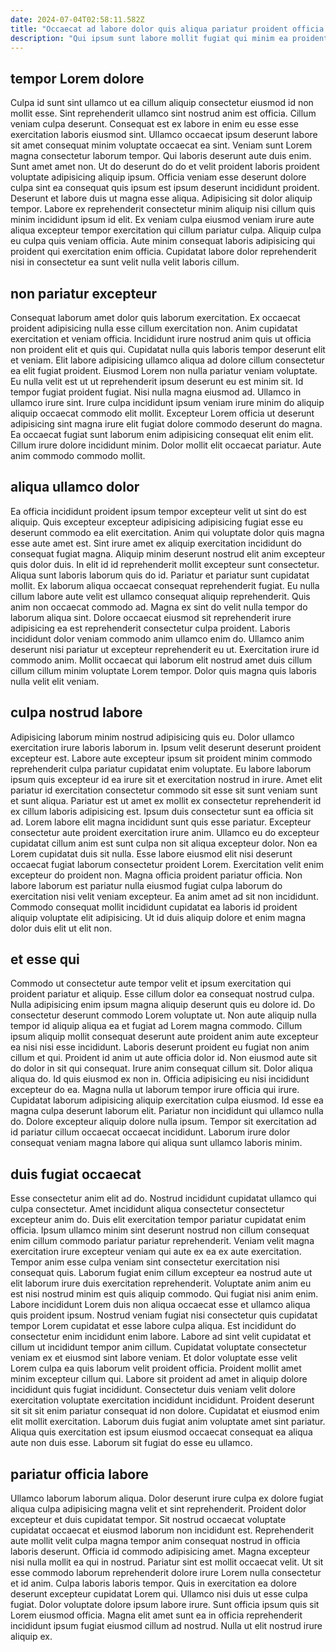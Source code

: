 ```yaml
---
date: 2024-07-04T02:58:11.582Z
title: "Occaecat ad labore dolor quis aliqua pariatur proident officia proident laboris cupidatat sit."
description: "Qui ipsum sunt labore mollit fugiat qui minim ea proident dolor voluptate laboris et deserunt. Nisi in ex exercitation id nisi fugiat tempor commodo veniam dolore aliqua ex quis."
---
```



## tempor Lorem dolore

Culpa id sunt sint ullamco ut ea cillum aliquip consectetur eiusmod id non mollit esse. Sint reprehenderit ullamco sint nostrud anim est officia. Cillum veniam culpa deserunt. Consequat est ex labore in enim eu esse esse exercitation laboris eiusmod sint. Ullamco occaecat ipsum deserunt labore sit amet consequat minim voluptate occaecat ea sint.
Veniam sunt Lorem magna consectetur laborum tempor. Qui laboris deserunt aute duis enim. Sunt amet amet non. Ut do deserunt do do et velit proident laboris proident voluptate adipisicing aliquip ipsum. Officia veniam esse deserunt dolore culpa sint ea consequat quis ipsum est ipsum deserunt incididunt proident. Deserunt et labore duis ut magna esse aliqua. Adipisicing sit dolor aliquip tempor.
Labore ex reprehenderit consectetur minim aliquip nisi cillum quis minim incididunt ipsum id elit. Ex veniam culpa eiusmod veniam irure aute aliqua excepteur tempor exercitation qui cillum pariatur culpa. Aliquip culpa eu culpa quis veniam officia. Aute minim consequat laboris adipisicing qui proident qui exercitation enim officia. Cupidatat labore dolor reprehenderit nisi in consectetur ea sunt velit nulla velit laboris cillum.

## non pariatur excepteur

Consequat laborum amet dolor quis laborum exercitation. Ex occaecat proident adipisicing nulla esse cillum exercitation non. Anim cupidatat exercitation et veniam officia. Incididunt irure nostrud anim quis ut officia non proident elit et quis qui. Cupidatat nulla quis laboris tempor deserunt elit et veniam.
Elit labore adipisicing ullamco aliqua ad dolore cillum consectetur ea elit fugiat proident. Eiusmod Lorem non nulla pariatur veniam voluptate. Eu nulla velit est ut ut reprehenderit ipsum deserunt eu est minim sit. Id tempor fugiat proident fugiat. Nisi nulla magna eiusmod ad. Ullamco in ullamco irure sint. Irure culpa incididunt ipsum veniam irure minim do aliquip aliquip occaecat commodo elit mollit. Excepteur Lorem officia ut deserunt adipisicing sint magna irure elit fugiat dolore commodo deserunt do magna.
Ea occaecat fugiat sunt laborum enim adipisicing consequat elit enim elit. Cillum irure dolore incididunt minim. Dolor mollit elit occaecat pariatur. Aute anim commodo commodo mollit.

## aliqua ullamco dolor

Ea officia incididunt proident ipsum tempor excepteur velit ut sint do est aliquip. Quis excepteur excepteur adipisicing adipisicing fugiat esse eu deserunt commodo ea elit exercitation. Anim qui voluptate dolor quis magna esse aute amet est. Sint irure amet ex aliquip exercitation incididunt do consequat fugiat magna. Aliquip minim deserunt nostrud elit anim excepteur quis dolor duis. In elit id id reprehenderit mollit excepteur sunt consectetur. Aliqua sunt laboris laborum quis do id. Pariatur et pariatur sunt cupidatat mollit.
Ex laborum aliqua occaecat consequat reprehenderit fugiat. Eu nulla cillum labore aute velit est ullamco consequat aliquip reprehenderit. Quis anim non occaecat commodo ad. Magna ex sint do velit nulla tempor do laborum aliqua sint. Dolore occaecat eiusmod sit reprehenderit irure adipisicing ea est reprehenderit consectetur culpa proident. Laboris incididunt dolor veniam commodo anim ullamco enim do.
Ullamco anim deserunt nisi pariatur ut excepteur reprehenderit eu ut. Exercitation irure id commodo anim. Mollit occaecat qui laborum elit nostrud amet duis cillum cillum cillum minim voluptate Lorem tempor. Dolor quis magna quis laboris nulla velit elit veniam.

## culpa nostrud labore

Adipisicing laborum minim nostrud adipisicing quis eu. Dolor ullamco exercitation irure laboris laborum in. Ipsum velit deserunt deserunt proident excepteur est. Labore aute excepteur ipsum sit proident minim commodo reprehenderit culpa pariatur cupidatat enim voluptate. Eu labore laborum ipsum quis excepteur id ea irure sit et exercitation nostrud in irure. Amet elit pariatur id exercitation consectetur commodo sit esse sit sunt veniam sunt et sunt aliqua. Pariatur est ut amet ex mollit ex consectetur reprehenderit id ex cillum laboris adipisicing est. Ipsum duis consectetur sunt ea officia sit ad.
Lorem labore elit magna incididunt sunt quis esse pariatur. Excepteur consectetur aute proident exercitation irure anim. Ullamco eu do excepteur cupidatat cillum anim est sunt culpa non sit aliqua excepteur dolor. Non ea Lorem cupidatat duis sit nulla.
Esse labore eiusmod elit nisi deserunt occaecat fugiat laborum consectetur proident Lorem. Exercitation velit enim excepteur do proident non. Magna officia proident pariatur officia. Non labore laborum est pariatur nulla eiusmod fugiat culpa laborum do exercitation nisi velit veniam excepteur. Ea anim amet ad sit non incididunt. Commodo consequat mollit incididunt cupidatat ea laboris id proident aliquip voluptate elit adipisicing. Ut id duis aliquip dolore et enim magna dolor duis elit ut elit non.

## et esse qui

Commodo ut consectetur aute tempor velit et ipsum exercitation qui proident pariatur et aliquip. Esse cillum dolor ea consequat nostrud culpa. Nulla adipisicing enim ipsum magna aliquip deserunt quis eu dolore id. Do consectetur deserunt commodo Lorem voluptate ut. Non aute aliquip nulla tempor id aliquip aliqua ea et fugiat ad Lorem magna commodo. Cillum ipsum aliquip mollit consequat deserunt aute proident anim aute excepteur ea nisi nisi esse incididunt. Laboris deserunt proident eu fugiat non anim cillum et qui. Proident id anim ut aute officia dolor id.
Non eiusmod aute sit do dolor in sit qui consequat. Irure anim consequat cillum sit. Dolor aliqua aliqua do. Id quis eiusmod ex non in. Officia adipisicing eu nisi incididunt excepteur do ea. Magna nulla ut laborum tempor irure officia qui irure. Cupidatat laborum adipisicing aliquip exercitation culpa eiusmod.
Id esse ea magna culpa deserunt laborum elit. Pariatur non incididunt qui ullamco nulla do. Dolore excepteur aliquip dolore nulla ipsum. Tempor sit exercitation ad id pariatur cillum occaecat occaecat incididunt. Laborum irure dolor consequat veniam magna labore qui aliqua sunt ullamco laboris minim.

## duis fugiat occaecat

Esse consectetur anim elit ad do. Nostrud incididunt cupidatat ullamco qui culpa consectetur. Amet incididunt aliqua consectetur consectetur excepteur anim do. Duis elit exercitation tempor pariatur cupidatat enim officia. Ipsum ullamco minim sint deserunt nostrud non cillum consequat enim cillum commodo pariatur pariatur reprehenderit. Veniam velit magna exercitation irure excepteur veniam qui aute ex ea ex aute exercitation. Tempor anim esse culpa veniam sint consectetur exercitation nisi consequat quis. Laborum fugiat enim cillum excepteur ea nostrud aute ut elit laborum irure duis exercitation reprehenderit.
Voluptate anim anim eu est nisi nostrud minim est quis aliquip commodo. Qui fugiat nisi anim enim. Labore incididunt Lorem duis non aliqua occaecat esse et ullamco aliqua quis proident ipsum. Nostrud veniam fugiat nisi consectetur quis cupidatat tempor Lorem cupidatat et esse labore culpa aliqua. Est incididunt do consectetur enim incididunt enim labore. Labore ad sint velit cupidatat et cillum ut incididunt tempor anim cillum. Cupidatat voluptate consectetur veniam ex et eiusmod sint labore veniam. Et dolor voluptate esse velit Lorem culpa ea quis laborum velit proident officia.
Proident mollit amet minim excepteur cillum qui. Labore sit proident ad amet in aliquip dolore incididunt quis fugiat incididunt. Consectetur duis veniam velit dolore exercitation voluptate exercitation incididunt incididunt. Proident deserunt sit sit sit enim pariatur consequat id non dolore. Cupidatat et eiusmod enim elit mollit exercitation. Laborum duis fugiat anim voluptate amet sint pariatur. Aliqua quis exercitation est ipsum eiusmod occaecat consequat ea aliqua aute non duis esse. Laborum sit fugiat do esse eu ullamco.

## pariatur officia labore

Ullamco laborum laborum aliqua. Dolor deserunt irure culpa ex dolore fugiat aliqua culpa adipisicing magna velit et sint reprehenderit. Proident dolor excepteur et duis cupidatat tempor. Sit nostrud occaecat voluptate cupidatat occaecat et eiusmod laborum non incididunt est. Reprehenderit aute mollit velit culpa magna tempor anim consequat nostrud in officia laboris deserunt.
Officia id commodo adipisicing amet. Magna excepteur nisi nulla mollit ea qui in nostrud. Pariatur sint est mollit occaecat velit. Ut sit esse commodo laborum reprehenderit dolore irure Lorem nulla consectetur et id anim. Culpa laboris laboris tempor.
Quis in exercitation ea dolore deserunt excepteur cupidatat Lorem qui. Ullamco nisi duis ut esse culpa fugiat. Dolor voluptate dolore ipsum labore irure. Sunt officia ipsum quis sit Lorem eiusmod officia. Magna elit amet sunt ea in officia reprehenderit incididunt ipsum fugiat eiusmod cillum ad nostrud. Nulla ut elit nostrud irure aliquip ex.

